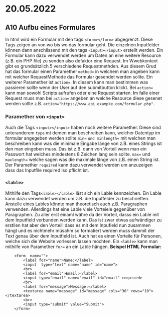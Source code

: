   # 20.05.2022
  
  ## A10 Aufbu eines Formulares
  In html wird ein Formular mit den tags `<form></form>` abgegrenzt. Diese Tags zeigen an von wo bis wo das formular geht. 
  Die einzelnen Inputfelder können dann anschlissend mit den tags `<input></input>` erstellt werden. Ein Formular kann dazu verwendet werden um Daten an eine weitere
  Resource (z.B. ein PHP file) zu senden also defaktor eine Request. Im Wwebkontext gibt es grundsätzlich 5 verschiedene Requestmethden. Aus diesem Grud hat
 das formular einen Paramether `method=` in welchem man angeben kann mit welcher RequestMethode das Formular gesendet werden sollte. Ein weiterer Paramether ist `action=`.
 In diesem kann man bestimmen was passieren sollte wenn der User auf den submitbutton klickt. Bei `action=` kann man sowohl Scripts aufrufen oder eine Request starten. Im
 falle einer Request muss man bei `action=` angeben an welche Resource diese gesenet werden sollte z.B. `action="https://www.api.exampke.com/formular.php"`. 
<br/>
### Paramether von `<input>`
Auch die Tags `<input></input>` haben noch weitere Paramether. Diese sind unteranderem `type` mt demen man beschreiben kann, welcher Datentyp im formular angegeben werden 
sollte `min=` `und minlength=` mit welchen man beschreiben kann was die minimale Eingabe länge von z.B. eines Strings ist den man eingeben muss. Das ist z.B. dann von Vorteil
wenn man ein Passwort hat welches mindestens 8 Zeichen lang sein sollte. `max=` und `maxlength=` welche sagen was die maximale länge von z.B. einen String ist. Der Paramether 
`required` kann dazu verwendet werden um anzuzeigen dass das Inputfile required lso pflicht ist.
### `<lable>`
Mithilfe den Tags`<lable></lable>` läst sich ein Lable kennzeichen. Ein Lable kann dazu verwendet werden um z.B. die Inputfelder zu beschrieften. Anstelle eines Lables könnte 
man theoretisch auch z.B. Paragraphen verwenden. Allerdings hat eine Lable viele Vorteiele gegenüber von Paragraphen. Zu aller erst einaml währe da der Vorteil, dasss
ein Lable mit dem Inputfield verbunden werden kann. Das ist zwar etwas aufwändiger zu erstllen hat aber den Vorteill dass es mit dem Inpufield nun zusammen hängt und
es nichtmehr müsahm so formatiert werden muss dammit der Text genau über dem Inputfield ist. Auch hat es einen Vorteile für Personen, welche sich die Website vorlessen lassen 
möchten. Ein `<lable>` kann man mithilfe von Paramether `for=` an ein Lable hängen.
**Beispel HTML Formular:**
```
    <form  name="">
        <label for="name">Name:</label>
        <input  type="text" name="name" id="name">
        <br>
        <label for="email">Email:</label>
        <input type="email" name="email" id="email" required>
        <br>
        <label for="message">Message:</label>
        <textarea name="message" id="message" cols="30" rows="10"></textarea>
        <br>
        <input type="submit" value="Submit">
    </form>
```

